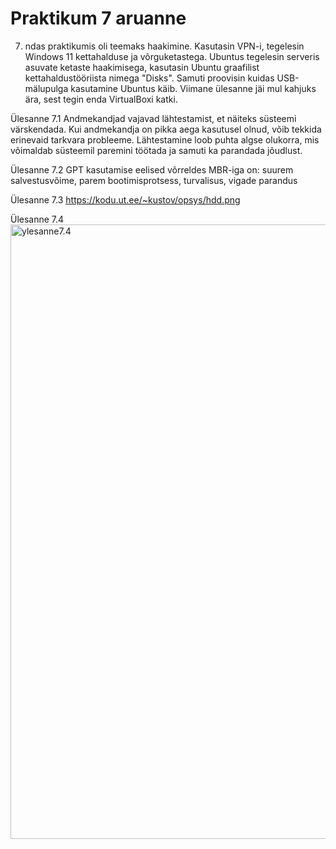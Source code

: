 # Praktikum 7 aruanne

7. ndas praktikumis oli teemaks haakimine. Kasutasin VPN-i, tegelesin Windows 11 kettahalduse ja võrguketastega. Ubuntus tegelesin serveris asuvate ketaste haakimisega, kasutasin Ubuntu graafilist kettahaldustööriista nimega "Disks". Samuti proovisin kuidas USB-mälupulga kasutamine Ubuntus käib. Viimane ülesanne jäi mul kahjuks ära, sest tegin enda VirtualBoxi katki.

Ülesanne 7.1
Andmekandjad vajavad lähtestamist, et näiteks süsteemi värskendada. Kui andmekandja on pikka aega kasutusel olnud, võib tekkida erinevaid tarkvara probleeme. Lähtestamine loob puhta algse olukorra, mis võimaldab süsteemil paremini töötada ja samuti ka parandada jõudlust.

Ülesanne 7.2
GPT kasutamise eelised võrreldes MBR-iga on: suurem salvestusvõime, parem bootimisprotsess, turvalisus, vigade parandus

Ülesanne 7.3
https://kodu.ut.ee/~kustov/opsys/hdd.png

Ülesanne 7.4
<img width="983" alt="ylesanne7.4" src="https://github.com/user-attachments/assets/1cf61f88-e8fe-4546-b609-8b5f37cacb2d">
